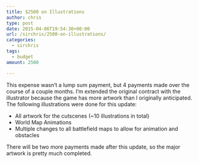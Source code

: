 ```yaml
---
title: $2500 on Illustrations
author: chris
type: post
date: 2015-04-06T19:54:30+00:00
url: /sirchris/2500-on-illustrations/
categories:
  - sirchris
tags:
  - budget
amount: 2500

---
```

This expense wasn&#8217;t a lump sum payment, but 4 payments made over the course of a couple months. I&#8217;m extended the original contract with the illustrator because the game has more artwork than I originally anticipated. The following illustrations were done for this update:

<!--more-->

  * All artwork for the cutscenes (~10 illustrations in total)
  * World Map Animations
  * Multiple changes to all battlefield maps to allow for animation and obstacles

There will be two more payments made after this update, so the major artwork is pretty much completed.